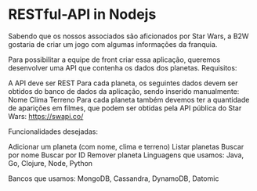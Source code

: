 # RESTful-API in Nodejs

Sabendo que os nossos associados são aficionados por Star Wars, a B2W gostaria de criar um jogo com algumas informações da franquia.

 

Para possibilitar a equipe de front criar essa aplicação, queremos desenvolver uma API que contenha os dados dos planetas. Requisitos:



A API deve ser REST
Para cada planeta, os seguintes dados devem ser obtidos do banco de dados da aplicação, sendo inserido manualmente:
    Nome
    Clima
    Terreno
Para cada planeta também devemos ter a quantidade de aparições em filmes, que podem ser obtidas pela API pública do Star Wars: https://swapi.co/


Funcionalidades desejadas: 



Adicionar um planeta (com nome, clima e terreno)
Listar planetas
Buscar por nome
Buscar por ID
Remover planeta
Linguagens que usamos: Java, Go, Clojure, Node, Python

Bancos que usamos: MongoDB, Cassandra, DynamoDB, Datomic


